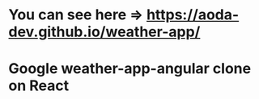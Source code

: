 # You can see here => https://aoda-dev.github.io/weather-app/

# Google weather-app-angular clone on React 

